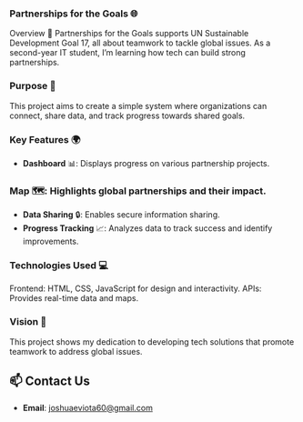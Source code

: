 

### Partnerships for the Goals 🌐
Overview 📝
Partnerships for the Goals supports UN Sustainable Development Goal 17, all about teamwork to tackle global issues. As a second-year IT student, I’m learning how tech can build strong partnerships.

### Purpose 🎯
This project aims to create a simple system where organizations can connect, share data, and track progress towards shared goals.




### Key Features 🌍
 - **Dashboard** 📊: Displays progress on various partnership projects.

### Map 🗺️: Highlights global partnerships and their impact.
- **Data Sharing** 🔒: Enables secure information sharing.
- **Progress Tracking** 📈: Analyzes data to track success and identify improvements.


### Technologies Used 💻
Frontend: HTML, CSS, JavaScript for design and interactivity.
APIs: Provides real-time data and maps.



### Vision 🌱
This project shows my dedication to developing tech solutions that promote teamwork to address global issues.

## 📫 Contact Us

- **Email**: [joshuaeviota60@gmail.com](mailto:joshuaeviota60@gmail.com)

